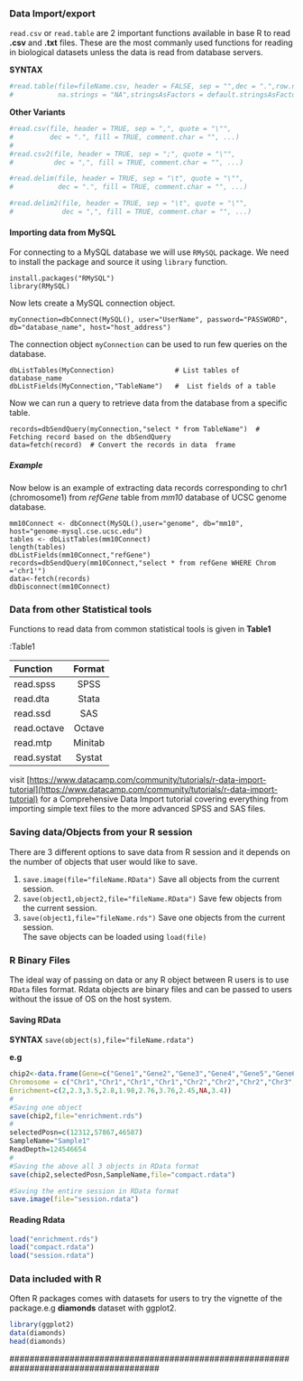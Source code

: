 ### Data Import/export

`read.csv` or `read.table` are 2 important functions available in base R to read **.csv** and **.txt** files.  These are the most commanly used functions for reading in biological datasets unless the data is read from database servers.

**SYNTAX**
```R
#read.table(file=fileName.csv, header = FALSE, sep = "",dec = ".",row.names, col.names, as.is = !stringsAsFactors,
#           na.strings = "NA",stringsAsFactors = default.stringsAsFactors())
```
**Other Variants**
```R
#read.csv(file, header = TRUE, sep = ",", quote = "\"",
#         dec = ".", fill = TRUE, comment.char = "", ...)
#
#read.csv2(file, header = TRUE, sep = ";", quote = "\"",
#          dec = ",", fill = TRUE, comment.char = "", ...)

#read.delim(file, header = TRUE, sep = "\t", quote = "\"",
#           dec = ".", fill = TRUE, comment.char = "", ...)

#read.delim2(file, header = TRUE, sep = "\t", quote = "\"",
#            dec = ",", fill = TRUE, comment.char = "", ...)

```
#### Importing data from MySQL

For connecting to a MySQL database we will use `RMySQL` package.  We need to install the package and source it using `library` function.
 ```
install.packages("RMySQL")
library(RMySQL)
```
Now lets create a MySQL connection object.
```
myConnection=dbConnect(MySQL(), user="UserName", password="PASSWORD", db="database_name", host="host_address")
```
The connection object `myConnection` can be used to run few queries on the database.
```
dbListTables(MyConnection)               # List tables of database_name
dbListFields(MyConnection,"TableName")   #  List fields of a table

```
Now we can run a query to retrieve data from the database from a specific table.
```
records=dbSendQuery(myConnection,"select * from TableName")  # Fetching record based on the dbSendQuery
data=fetch(record)  # Convert the records in data  frame
 ```
##### Example
Now below is an example of extracting data records corresponding to chr1 (chromosome1) from *refGene* table from *mm10* database of UCSC genome database.

```
mm10Connect <- dbConnect(MySQL(),user="genome", db="mm10", host="genome-mysql.cse.ucsc.edu")
tables <- dbListTables(mm10Connect)
length(tables)
dbListFields(mm10Connect,"refGene")
records=dbSendQuery(mm10Connect,"select * from refGene WHERE Chrom ='chr1'")
data<-fetch(records)
dbDisconnect(mm10Connect)
```

### Data from other Statistical tools

Functions to read data from common statistical tools is given in **Table1**

:Table1

|Function   |Format   |
|:----------|:--------:|
|read.spss  | SPSS    |
|read.dta   | Stata   |
|read.ssd   | SAS     |
|read.octave| Octave  |
|read.mtp   | Minitab |
|read.systat| Systat  |

visit [https://www.datacamp.com/community/tutorials/r-data-import-tutorial](https://www.datacamp.com/community/tutorials/r-data-import-tutorial)  for a Comprehensive Data Import tutorial covering everything from importing simple text files to the more advanced SPSS and SAS files.

### Saving data/Objects from your R session

There are 3 different options to save data from R session and it depends on the number of objects that user would like to save.
1. `save.image(file="fileName.RData")` Save all objects from the current session.
2. `save(object1,object2,file="fileName.RData")` Save few objects from the current session.
3. `save(object1,file="fileName.rds")` Save one objects from the current session.  
The save objects can be loaded using `load(file)`

### R Binary Files

The ideal way of passing on data or any R object between R users is to use `RData` files format.  Rdata objects are binary files and can be passed to users without the issue of OS on the host system.

#### Saving RData

**SYNTAX**<break/>
`save(object(s),file="fileName.rdata")`

**e.g**
```R
chip2<-data.frame(Gene=c("Gene1","Gene2","Gene3","Gene4","Gene5","Gene6","Gene7","Gene8","Gene9","Gene10"),
Chromosome = c("Chr1","Chr1","Chr1","Chr1","Chr2","Chr2","Chr2","Chr3","Chr3","Chr4"), Position=c(11234,21234,25452,32414,156009,297862,299220,312112,141789,13114),
Enrichment=c(2,2.3,3.5,2.8,1.98,2.76,3.76,2.45,NA,3.4))
#
#Saving one object
save(chip2,file="enrichment.rds")
#
selectedPosn=c(12312,57867,46587)
SampleName="Sample1"
ReadDepth=124546654
#
#Saving the above all 3 objects in RData format
save(chip2,selectedPosn,SampleName,file="compact.rdata")

#Saving the entire session in RData format
save.image(file="session.rdata")

```
#### Reading Rdata
```R
load("enrichment.rds")
load("compact.rdata")
load("session.rdata")

```
### Data included with R

Often R packages comes with datasets for users to try the vignette of the package.e.g **diamonds** dataset with ggplot2.

```R
library(ggplot2)
data(diamonds)
head(diamonds)
```

######################################################################################
